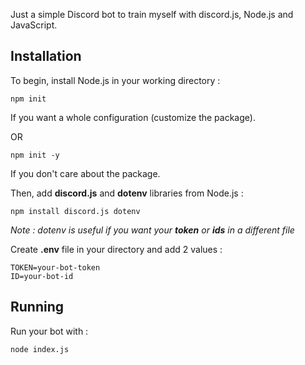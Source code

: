 Just a simple Discord bot to train myself with discord.js, Node.js and JavaScript.

## Installation

To begin, install Node.js in your working directory :

`npm init`

If you want a whole configuration (customize the package).


OR


`npm init -y`

If you don't care about the package.


Then, add **discord.js** and **dotenv** libraries from Node.js :

`npm install discord.js dotenv`


*Note : dotenv is useful if you want your **token** or **ids** in a different file*

Create **.env** file in your directory and add 2 values :

```
TOKEN=your-bot-token
ID=your-bot-id
```

## Running

Run your bot with :

`node index.js`

